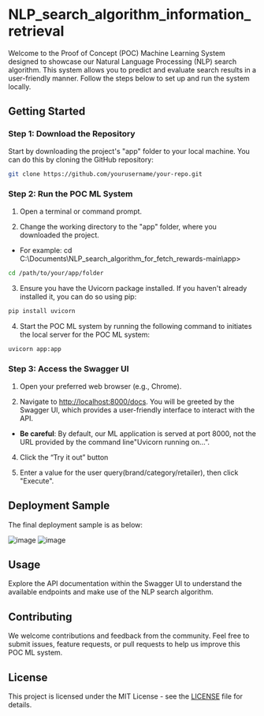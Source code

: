 # NLP_search_algorithm_information_retrieval

Welcome to the Proof of Concept (POC) Machine Learning System designed to showcase our Natural Language Processing (NLP) search algorithm. This system allows you to predict and evaluate search results in a user-friendly manner. Follow the steps below to set up and run the system locally.

## Getting Started

### Step 1: Download the Repository

Start by downloading the project's "app" folder to your local machine. You can do this by cloning the GitHub repository:

```sh
git clone https://github.com/yourusername/your-repo.git
```

### Step 2: Run the POC ML System

1. Open a terminal or command prompt.

2. Change the working directory to the "app" folder, where you downloaded the project.

- For example: cd C:\Documents\NLP_search_algorithm_for_fetch_rewards-main\app>

```sh
cd /path/to/your/app/folder
```

3. Ensure you have the Uvicorn package installed. If you haven't already installed it, you can do so using pip:

```sh
pip install uvicorn
```

4. Start the POC ML system by running the following command to initiates the local server for the POC ML system:

```sh
uvicorn app:app
```

### Step 3: Access the Swagger UI

1. Open your preferred web browser (e.g., Chrome).

2. Navigate to [http://localhost:8000/docs](http://localhost:8000/docs).
You will be greeted by the Swagger UI, which provides a user-friendly interface to interact with the API.

- **Be careful**: By default, our ML application is served at port 8000, not the URL provided by the command line"Uvicorn running on...".

4. Click the “Try it out” button

5. Enter a value for the user query(brand/category/retailer), then click "Execute".

## Deployment Sample

The final deployment sample is as below:


![image](https://github.com/alyzheng/NLP_search_algorithm_for_fetch_rewards/assets/114775966/2e23587c-cbd2-4284-aaaa-41c86b46a078)
![image](https://github.com/alyzheng/NLP_search_algorithm_for_fetch_rewards/assets/114775966/4c85b171-3d01-4d82-b348-5bac988eb426)

## Usage

Explore the API documentation within the Swagger UI to understand the available endpoints and make use of the NLP search algorithm.

## Contributing

We welcome contributions and feedback from the community. Feel free to submit issues, feature requests, or pull requests to help us improve this POC ML system.

## License

This project is licensed under the MIT License - see the [LICENSE](LICENSE) file for details.
